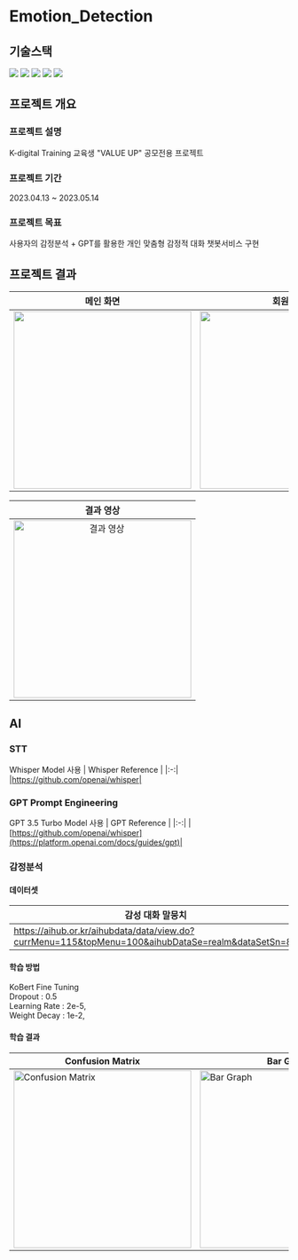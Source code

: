 # Emotion_Detection

## 기술스택

<div align=left> 
  <img src="https://img.shields.io/badge/visual studio code-007ACC?style=for-the-badge&logo=visual studio code&logoColor=white"> 
  <img src="https://img.shields.io/badge/python-3776AB?style=for-the-badge&logo=python&logoColor=white"> 
  <img src="https://img.shields.io/badge/pytorch-EE4C2C?style=for-the-badge&logo=pytorch&logoColor=white">
  <img src="https://img.shields.io/badge/discord-5865F2?style=for-the-badge&logo=discord&logoColor=white"> 
  <img src="https://img.shields.io/badge/git-F05032?style=for-the-badge&logo=git&logoColor=white"> 
</div>

## 프로젝트 개요

### 프로젝트 설명

K-digital Training 교육생 "VALUE UP" 공모전용 프로젝트

### 프로젝트 기간

2023.04.13 ~ 2023.05.14

### 프로젝트 목표

사용자의 감정분석 + GPT를 활용한 개인 맞춤형 감정적 대화 챗봇서비스 구현

## 프로젝트 결과

| 메인 화면 | 회원가입 | 채팅창 | STT | 사용자 입력 | GPT 결과 |
| --- | --- | --- | --- | --- | --- |
| <img src="https://user-images.githubusercontent.com/61678329/251390764-acd21dab-8451-43a7-8ef3-e3ac0c63a8dc.png" width="320px"> | <img src="https://user-images.githubusercontent.com/61678329/251390771-f552e40f-2027-42d4-9b13-5078a3c37261.png" width="320px"> | <img src="https://user-images.githubusercontent.com/61678329/251390773-4b3779c1-e2dd-4a8f-bbb3-f11be2a64d4c.png" width="320px"> | <img src="https://user-images.githubusercontent.com/61678329/251390781-f2cd9bac-a019-4f61-94d9-d72f483b3835.png" width="320px"> | <img src="https://user-images.githubusercontent.com/61678329/251390782-c1aa4c8c-92ac-448f-a44d-236bbeea335e.png" width="320px"> | <img src="https://user-images.githubusercontent.com/61678329/251390784-faf8aae7-0224-4039-8e21-1cb47aa542f0.png" width="320px">|  

| 결과 영상 |
|:-:|
| <a href="https://user-images.githubusercontent.com/61678329/252132385-856edf36-12fc-4861-8f3a-41ea72cebbfe.mp4" target="_blank" rel="noopener noreferrer"><img src="https://user-images.githubusercontent.com/61678329/251390764-acd21dab-8451-43a7-8ef3-e3ac0c63a8dc.png" width="320" alt="결과 영상"></a> |
## AI
### STT
Whisper Model 사용
| Whisper Reference |
|:-:|
|https://github.com/openai/whisper|
### GPT Prompt Engineering
GPT 3.5 Turbo Model 사용
| GPT Reference |
|:-:|
|[https://github.com/openai/whisper](https://platform.openai.com/docs/guides/gpt)|
### 감정분석
#### 데이터셋
| 감성 대화 말뭉치| 감정 분류를 위한 대화 음성 데이터셋 |
|---| --- |
|https://aihub.or.kr/aihubdata/data/view.do?currMenu=115&topMenu=100&aihubDataSe=realm&dataSetSn=86|https://aihub.or.kr/aihubdata/data/view.do?currMenu=115&topMenu=100&dataSetSn=263|
#### 학습 방법
KoBert Fine Tuning  
    Dropout : 0.5  
    Learning Rate : 2e-5,  
    Weight Decay : 1e-2,  
#### 학습 결과

| Confusion Matrix | Bar Graph |
| --- | --- |
| <img src="https://user-images.githubusercontent.com/61678329/252130299-e329ce4a-aa2e-4908-a2cd-4345f2dd2423.png" alt="Confusion Matrix" style="width: 320px;"> | <img src="https://user-images.githubusercontent.com/61678329/252132321-cc2699af-ad9f-41b4-9075-30472ca78383.png" alt="Bar Graph" style="width: 320px;"> |




